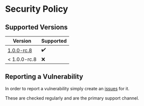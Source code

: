 # Security Policy

## Supported Versions

| Version      | Supported          |
| ------------ | ------------------ |
| [1.0.0-rc.8] | :heavy_check_mark: |
| < 1.0.0-rc.8 | :x:                |

## Reporting a Vulnerability

In order to report a vulnerability simply create an [issues](https://github.com/JarvisCraft/padla/issues) for it.

These are checked regularly and are the primary support channel.

<!-- Version links -->

[1.0.0-rc.8]: https://mvnrepository.com/artifact/ru.progrm-jarvis/padla/1.0.0-rc.8
